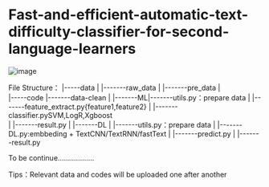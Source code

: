 # Fast-and-efficient-automatic-text-difficulty-classifier-for-second-language-learners


![image](https://user-images.githubusercontent.com/46080091/120168853-ebc9f780-c231-11eb-8d8a-c3d6143ca211.png)







File Structure：
|-----data
|         |-------raw_data
|         |-------pre_data
|        
|-----code
          |-------data-clean
          |
          |-------ML|-------utils.py：prepare data
          |         |-------feature_extract.py{feature1,feature2}
          |         |-------classifier.pySVM,LogR,Xgboost  
          |         |-------result.py
          |
          |-------DL
          |         |-------utils.py：prepare data
          |         |-------DL.py:embbeding + TextCNN/TextRNN/fastText 
          |         |-------predict.py
          |         |-------result.py
          
          
To be continue………………

Tips：Relevant data and codes will be uploaded one after another

